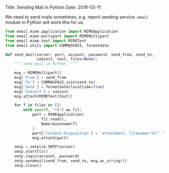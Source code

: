 Title: Sending Mail in Python
Date: 2018-03-11

We need to send mails sometimes, e.g. report sending service. `email` module in Python will work this for us.

```python
from email.mime.application import MIMEApplication
from email.mime.multipart import MIMEMultipart
from email.mime.text import MIMEText
from email.utils import COMMASPACE, formatdate

def send_mail(server, port, account, password, send_from, send_to,
              subject, text, files=None):
    """ Send mail in Python. """

    msg = MIMEMultipart()
    msg['From'] = send_from
    msg['To'] = COMMASPACE.join(send_to)
    msg['Date'] = formatdate(localtime=True)
    msg['Subject'] = subject
    msg.attach(MIMEText(text))

    for f in files or []:
        with open(f, "rb") as fil:
            part = MIMEApplication(
                fil.read(),
                Name=basename(f)
            )
            part['Content-Disposition'] = 'attachment; filename="%s"' % basename(f)
            msg.attach(part)

    smtp = smtplib.SMTP(server)
    smtp.starttls()
    smtp.login(account, password)
    smtp.sendmail(send_from, send_to, msg.as_string())
    smtp.close()
```